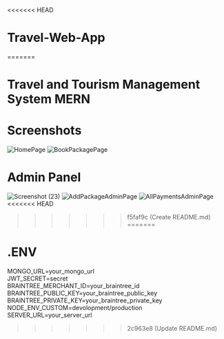 <<<<<<< HEAD
# Travel-Web-App
=======
# Travel and Tourism Management System MERN

# Screenshots
![HomePage](https://github.com/Sanjayng125/MERN-Travel-Tourism-App/assets/106653066/504bb803-217d-402a-9087-fed08986d6b1)
![BookPackagePage](https://github.com/Sanjayng125/MERN-Travel-Tourism-App/assets/106653066/9733432f-e462-4eff-819e-66cba510c8b6)

# Admin Panel
![Screenshot (23)](https://github.com/Sanjayng125/MERN-Travel-Tourism-App/assets/106653066/8b4409ab-d8a5-4fd8-bc3d-987667fba72c)
![AddPackageAdminPage](https://github.com/Sanjayng125/MERN-Travel-Tourism-App/assets/106653066/79c05dd8-45f8-477d-801d-6d1432e042fe)
![AllPaymentsAdminPage](https://github.com/Sanjayng125/MERN-Travel-Tourism-App/assets/106653066/de0963bf-3f1b-47c4-ab0f-bbae33371150)
<<<<<<< HEAD
>>>>>>> f5faf9c (Create README.md)
=======

# .ENV
MONGO_URL=your_mongo_url<br/>
JWT_SECRET=secret<br/>
BRAINTREE_MERCHANT_ID=your_braintree_id<br/>
BRAINTREE_PUBLIC_KEY=your_braintree_public_key<br/>
BRAINTREE_PRIVATE_KEY=your_braintree_private_key<br/>
NODE_ENV_CUSTOM=devolopment/production<br/>
SERVER_URL=your_server_url
>>>>>>> 2c963e8 (Update README.md)
